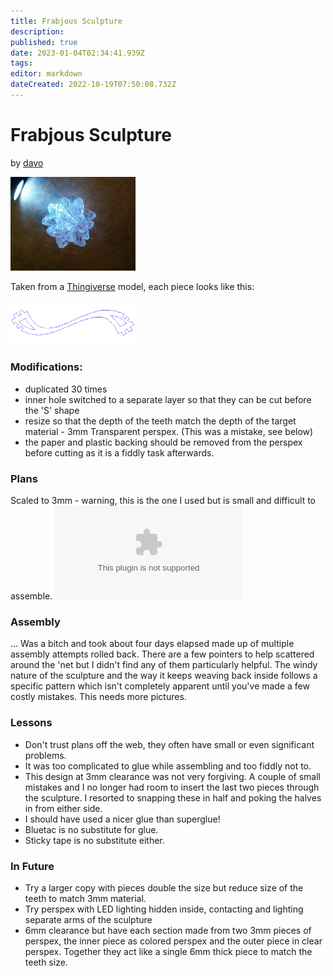 ```yaml
---
title: Frabjous Sculpture
description: 
published: true
date: 2023-01-04T02:34:41.939Z
tags: 
editor: markdown
dateCreated: 2022-10-19T07:50:08.732Z
---
```


# Frabjous Sculpture

by [davo](/user/davo)

<img src="/projects/1511329_10151911003991527_974839825_n.jpg" width="200" />

Taken from a [Thingiverse](http://www.thingiverse.com/thing:724) model, each piece looks like this:

<img src="/projects/frabjous_sized.png" class="align-left" width="200" alt="Frabjous Piece" />

### Modifications:

-   duplicated 30 times
-   inner hole switched to a separate layer so that they can be cut before the 'S' shape
-   resize so that the depth of the teeth match the depth of the target material - 3mm Transparent perspex. (This was a mistake, see below)
-   the paper and plastic backing should be removed from the perspex before cutting as it is a fiddly task afterwards.

### Plans

Scaled to 3mm - warning, this is the one I used but is small and difficult to assemble. ![](/projects/frabjous_sized.dxf.zip)

### Assembly

... Was a bitch and took about four days elapsed made up of multiple assembly attempts rolled back. There are a few pointers to help scattered around the 'net but I didn't find any of them particularly helpful. The windy nature of the sculpture and the way it keeps weaving back inside follows a specific pattern which isn't completely apparent until you've made a few costly mistakes. This needs more pictures.

### Lessons

-   Don't trust plans off the web, they often have small or even significant problems.
-   It was too complicated to glue while assembling and too fiddly not to.
-   This design at 3mm clearance was not very forgiving. A couple of small mistakes and I no longer had room to insert the last two pieces through the sculpture. I resorted to snapping these in half and poking the halves in from either side.
-   I should have used a nicer glue than superglue!
-   Bluetac is no substitute for glue.
-   Sticky tape is no substitute either.

### In Future

-   Try a larger copy with pieces double the size but reduce size of the teeth to match 3mm material.
-   Try perspex with LED lighting hidden inside, contacting and lighting separate arms of the sculpture
-   6mm clearance but have each section made from two 3mm pieces of perspex, the inner piece as colored perspex and the outer piece in clear perspex. Together they act like a single 6mm thick piece to match the teeth size.
